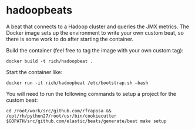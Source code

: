 # hadoopbeats
A beat that connects to a Hadoop cluster and queries the JMX metrics. The Docker image sets up the environment to write
your own custom beat, so there is some work to do after starting the container.

Build the container (feel free to tag the image with your own custom tag):

`docker build -t rich/hadoopbeat .`

Start the container like:

`docker run -it rich/hadoopbeat /etc/bootstrap.sh –bash`

You will need to run the following commands to setup a project for the custom beat:

`cd /root/work/src/github.com/rfraposa && /opt/rh/python27/root/usr/bin/cookiecutter $GOPATH/src/github.com/elastic/beats/generate/beat
make setup`


